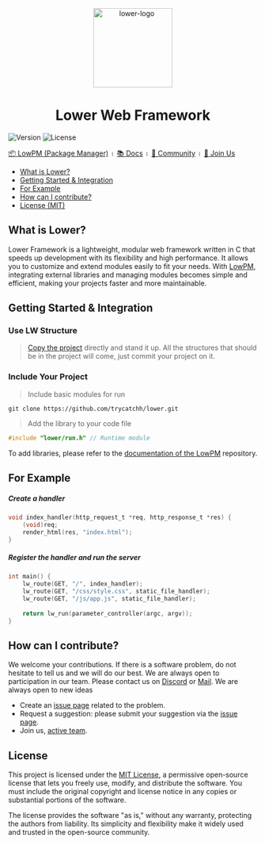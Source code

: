 <div align="center">
    <img height="160" alt="lower-logo" src="https://github.com/user-attachments/assets/7722b447-088b-4379-8521-710e7da412e3" />
</div>

<h1 align="center">Lower Web Framework</h1>

![Version](https://img.shields.io/badge/version-0.0.1-blue.svg)
![License](https://img.shields.io/github/license/trycatchh/lower?style=flat-square)

[📦 LowPM (Package Manager)](https://github.com/trycatchh/lowerpm) । [📚 Docs](https://github.com/trycatchh/lower/blob/main/README.md) । [👥 Community](https://discord.gg/mepa8X7j6w) । [🤝 Join Us](https://discord.gg/mepa8X7j6w)

- [What is Lower?](https://github.com/trycatchh/lower?tab=readme-ov-file#what-is-lower)
- [Getting Started & Integration](https://github.com/trycatchh/lower?tab=readme-ov-file#getting-started--integration)
- [For Example](https://github.com/trycatchh/lower?tab=readme-ov-file#for-example)
- [How can I contribute?](https://github.com/trycatchh/lower?tab=readme-ov-file#how-can-i-contribute)
- [License (MIT)](https://github.com/trycatchh/lower?tab=readme-ov-file#license)

## What is Lower?
Lower Framework is a lightweight, modular web framework written in C that speeds up development with its flexibility and high performance. It allows you to customize and extend modules easily to fit your needs. With [LowPM](https://trycatch.network), integrating external libraries and managing modules becomes simple and efficient, making your projects faster and more maintainable.

## Getting Started & Integration
### Use LW Structure
> [Copy the project](https://github.com/trycatchh/lower.git) directly and stand it up. All the structures that should be in the project will come, just commit your project on it.

### Include Your Project
> Include basic modules for run
```shell
git clone https://github.com/trycatchh/lower.git
```
> Add the library to your code file
```c
#include "lower/run.h" // Runtime module
```
To add libraries, please refer to the [documentation of the LowPM](https://trycatch.network/) repository.

## For Example
##### Create a handler
```c
void index_handler(http_request_t *req, http_response_t *res) {
    (void)req;
    render_html(res, "index.html");
}
```
##### Register the handler and run the server
```c
int main() {
    lw_route(GET, "/", index_handler);
    lw_route(GET, "/css/style.css", static_file_handler);
    lw_route(GET, "/js/app.js", static_file_handler);
    
    return lw_run(parameter_controller(argc, argv));
}
```

## How can I contribute?
We welcome your contributions. If there is a software problem, do not hesitate to tell us and we will do our best.
We are always open to participation in our team. Please contact us on [Discord](https://discord.gg/mepa8X7j6w) or [Mail](mailto:p0unter@proton.me). We are always open to new ideas
- Create an [issue page](https://github.com/trycatchh/lower/issues) related to the problem.
- Request a suggestion: please submit your suggestion via the [issue page](https://github.com/trycatchh/lower/issues).
- Join us, [active team](https://github.com/trycatchh/lower/graphs/contributors).

## License
This project is licensed under the [MIT License](https://github.com/trycatchh/lower/blob/main/LICENSE), a permissive open-source license that lets you freely use, modify, and distribute the software. You must include the original copyright and license notice in any copies or substantial portions of the software.

The license provides the software "as is," without any warranty, protecting the authors from liability. Its simplicity and flexibility make it widely used and trusted in the open-source community.
